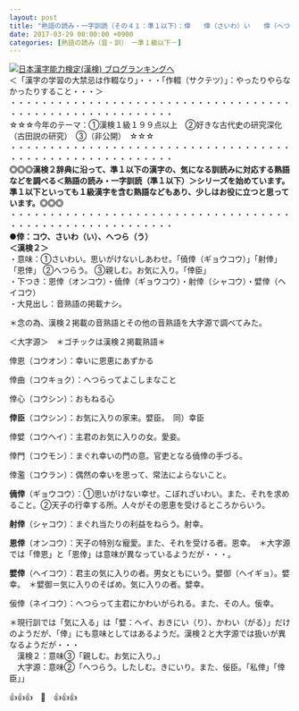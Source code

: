 ```yaml
---
layout: post
title: "熟語の読み・一字訓読（その４１：準１以下）：倖　　倖（さいわ）い　　倖（へつら）う"
date: 2017-03-29 00:00:00 +0900
categories: [熟語の読み（音・訓）　ー準１級以下－]
---
```


[![](/syuusyuu9701/assets/images/熟語の読み・一字訓読（その４１：準１以下）：倖-倖（さいわ）い-倖（へつら）う-br_c_3028_1.gif)](http://blog.with2.net/link.php?1659096:3028 "日本漢字能力検定(漢検) ブログランキングへ")[日本漢字能力検定(漢検) ブログランキングへ](http://blog.with2.net/link.php?1659096:3028)  
＜「漢字の学習の大禁忌は作輟なり」・・・「作輟（サクテツ）」：やったりやらなかったりすること・・・＞  
・・・・・・・・・・・・・・・・・・・・・・・・・・・・・・・・・・・・・・・・・・・・・・・・・・・・・・・・・  
☆☆☆今年のテーマ：①漢検１級１９９点以上　②好きな古代史の研究深化（古田説の研究）　③（非公開）　☆☆☆　　  
・・・・・・・・・・・・・・・・・・・・・・・・・・・・・・・・・・・・・・・・・・・・・・・・・・・・・・・・・  
**◎◎◎漢検２辞典に沿って、準１以下の漢字の、気になる訓読みに対応する熟語などを調べる＜熟語の読み・一字訓読（準１以下）＞シリーズを始めています。準１以下といっても１級漢字を含む熟語などもあり、少しはお役に立つと思っています。◎◎◎**  
・・・・・・・・・・・・・・・・・・・・・・・・・・・・・・・・・・・・・・・・・・・・・・・・・・・・・・・・・  
**●倖：コウ、さいわ（い）、へつら（う）**  
**＜漢検２＞**  
・意味：①さいわい。思いがけないしあわせ。「僥倖（ギョウコウ）」「射倖」「恩倖」 ②へつらう。 ③親しむ。お気に入り。「倖臣」  
・下つき：恩倖（オンコウ）・僥倖（ギョウコウ）・射倖（シャコウ）・嬖倖（ヘイコウ）  
・大見出し：音熟語の掲載ナシ。  
  
＊念の為、漢検２掲載の音熟語とその他の音熟語を大字源で調べてみた。  
  
＜大字源＞　＊ゴチックは漢検２掲載熟語＊  
  
倖恩（コウオン）：幸いに恩恵にあずかる  
  
倖曲（コウキョク）：へつらってよこしまなこと  
  
倖心（コウシン）：おもねる心  
  
**倖臣**（コウシン）：お気に入りの家来。嬖臣。　同）幸臣  
  
倖嬖（コウヘイ）：主君のお気に入りの女。愛妾。  
  
倖門（コウモン）：まぐれ幸いの門の意。官吏となる僥倖の手づる。  
  
倖濫（コウラン）：偶然の幸いを思って、常法によらないこと。  
  
**僥倖**（ギョウコウ）：①思いがけない幸せ。こぼれざいわい。また、それを求めること。②天子の行幸する所。人々がその恩恵を受けるところからいう。  
  
**射倖**（シャコウ）：まぐれ当たりの利益をねらう。射幸。  
  
**恩倖**（オンコウ）：天子の特別な寵愛。また、それを受ける者。恩幸。　＊大字源では「倖恩」と「恩倖」は意味が異なっているようだが・・・。  
  
**嬖倖**（ヘイコウ）：君主の気に入りの者。男女ともにいう。嬖御（ヘイギョ）。嬖幸。　＊嬖御＝気に入りのそばめ。気に入りの者。嬖幸。  
  
佞倖（ネイコウ）：へつらって主君にかわいがられる。また、その人。佞幸。  
  
  
＊現行訓では「気に入る」は「嬖：ヘイ、おきにい（り）、かわい（がる）」だけのようだが、「倖」にも意味としてはあるようだ。漢検２と大字源では扱いが異なるようだが・・・  
　漢検２：意味③「親しむ。お気に入り。」  
　大字源：意味②「へつらう。したしむ。きにいり。また、佞臣。「私倖」「倖臣」」  
  
👍👍👍　🐔　👍👍👍  